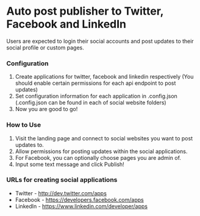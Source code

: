# Auto post publisher to Twitter, Facebook and LinkedIn
Users are expected to login their social accounts and post updates to their social profile or custom pages.


### Configuration
1. Create applications for twitter, facebook and linkedin respectively (You should enable certain permissions for each api endpoint to post updates)
2. Set configuration information for each application in .config.json (.config.json can be found in each of social website folders)
3. Now you are good to go!

### How to Use
1. Visit the landing page and connect to social websites you want to post updates to.
2. Allow permissions for posting updates within the social applications.
3. For Facebook, you can optionally choose pages you are admin of.
4. Input some text message and click Publish!

### URLs for creating social applications
 - Twitter - http://dev.twitter.com/apps
 - Facebook - https://developers.facebook.com/apps
 - LinkedIn - https://www.linkedin.com/developer/apps

